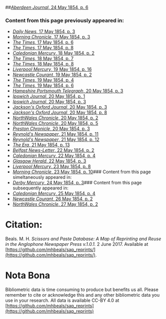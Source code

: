 ##[*Aberdeen Journal*, 24 May 1854, p. 6](https://mhbeals.github.io/sap_html/Aberdeen-Journal/Aberdeen-Journal-24-May-1854-p-6)

### Content from this page previously appeared in:
+ [*Daily News*, 17 May 1854, p. 3](https://mhbeals.github.io/sap_html/Daily-News/Daily-News-17-May-1854-p-3)
+ [*Morning Chronicle*, 17 May 1854, p. 3](https://mhbeals.github.io/sap_html/Morning-Chronicle/Morning-Chronicle-17-May-1854-p-3)
+ [*The Times*, 17 May 1854, p. 6](https://mhbeals.github.io/sap_html/The-Times/The-Times-17-May-1854-p-6)
+ [*The Times*, 17 May 1854, p. 8](https://mhbeals.github.io/sap_html/The-Times/The-Times-17-May-1854-p-8)
+ [*Caledonian Mercury*, 18 May 1854, p. 2](https://mhbeals.github.io/sap_html/Caledonian-Mercury/Caledonian-Mercury-18-May-1854-p-2)
+ [*The Times*, 18 May 1854, p. 7](https://mhbeals.github.io/sap_html/The-Times/The-Times-18-May-1854-p-7)
+ [*The Times*, 18 May 1854, p. 8](https://mhbeals.github.io/sap_html/The-Times/The-Times-18-May-1854-p-8)
+ [*Liverpool Mercury*, 19 May 1854, p. 16](https://mhbeals.github.io/sap_html/Liverpool-Mercury/Liverpool-Mercury-19-May-1854-p-16)
+ [*Newcastle Courant*, 19 May 1854, p. 2](https://mhbeals.github.io/sap_html/Newcastle-Courant/Newcastle-Courant-19-May-1854-p-2)
+ [*The Times*, 19 May 1854, p. 4](https://mhbeals.github.io/sap_html/The-Times/The-Times-19-May-1854-p-4)
+ [*The Times*, 19 May 1854, p. 6](https://mhbeals.github.io/sap_html/The-Times/The-Times-19-May-1854-p-6)
+ [*Hampshire Portsmouth Telegraph*, 20 May 1854, p. 3](https://mhbeals.github.io/sap_html/Hampshire-Portsmouth-Telegraph/Hampshire-Portsmouth-Telegraph-20-May-1854-p-3)
+ [*Ipswich Journal*, 20 May 1854, p. 1](https://mhbeals.github.io/sap_html/Ipswich-Journal/Ipswich-Journal-20-May-1854-p-1)
+ [*Ipswich Journal*, 20 May 1854, p. 3](https://mhbeals.github.io/sap_html/Ipswich-Journal/Ipswich-Journal-20-May-1854-p-3)
+ [*Jackson's Oxford Journal*, 20 May 1854, p. 3](https://mhbeals.github.io/sap_html/Jackson's-Oxford-Journal/Jackson's-Oxford-Journal-20-May-1854-p-3)
+ [*Jackson's Oxford Journal*, 20 May 1854, p. 8](https://mhbeals.github.io/sap_html/Jackson's-Oxford-Journal/Jackson's-Oxford-Journal-20-May-1854-p-8)
+ [*NorthWales Chronicle*, 20 May 1854, p. 2](https://mhbeals.github.io/sap_html/NorthWales-Chronicle/NorthWales-Chronicle-20-May-1854-p-2)
+ [*NorthWales Chronicle*, 20 May 1854, p. 5](https://mhbeals.github.io/sap_html/NorthWales-Chronicle/NorthWales-Chronicle-20-May-1854-p-5)
+ [*Preston Chronicle*, 20 May 1854, p. 3](https://mhbeals.github.io/sap_html/Preston-Chronicle/Preston-Chronicle-20-May-1854-p-3)
+ [*Reynold's Newspaper*, 21 May 1854, p. 11](https://mhbeals.github.io/sap_html/Reynold's-Newspaper/Reynold's-Newspaper-21-May-1854-p-11)
+ [*Reynold's Newspaper*, 21 May 1854, p. 12](https://mhbeals.github.io/sap_html/Reynold's-Newspaper/Reynold's-Newspaper-21-May-1854-p-12)
+ [*The Era*, 21 May 1854, p. 13](https://mhbeals.github.io/sap_html/The-Era/The-Era-21-May-1854-p-13)
+ [*Belfast News-Letter*, 22 May 1854, p. 2](https://mhbeals.github.io/sap_html/Belfast-News-Letter/Belfast-News-Letter-22-May-1854-p-2)
+ [*Caledonian Mercury*, 22 May 1854, p. 4](https://mhbeals.github.io/sap_html/Caledonian-Mercury/Caledonian-Mercury-22-May-1854-p-4)
+ [*Glasgow Herald*, 22 May 1854, p. 3](https://mhbeals.github.io/sap_html/Glasgow-Herald/Glasgow-Herald-22-May-1854-p-3)
+ [*Liverpool Mercury*, 23 May 1854, p. 8](https://mhbeals.github.io/sap_html/Liverpool-Mercury/Liverpool-Mercury-23-May-1854-p-8)
+ [*Morning Chronicle*, 23 May 1854, p. 10](https://mhbeals.github.io/sap_html/Morning-Chronicle/Morning-Chronicle-23-May-1854-p-10)### Content from this page simeltaneously appeared in:
+ [*Derby Mercury*, 24 May 1854, p. 3](https://mhbeals.github.io/sap_html/Derby-Mercury/Derby-Mercury-24-May-1854-p-3)### Content from this page subsequently appeared in:
+ [*Caledonian Mercury*, 25 May 1854, p. 4](https://mhbeals.github.io/sap_html/Caledonian-Mercury/Caledonian-Mercury-25-May-1854-p-4)
+ [*Newcastle Courant*, 26 May 1854, p. 2](https://mhbeals.github.io/sap_html/Newcastle-Courant/Newcastle-Courant-26-May-1854-p-2)
+ [*NorthWales Chronicle*, 27 May 1854, p. 2](https://mhbeals.github.io/sap_html/NorthWales-Chronicle/NorthWales-Chronicle-27-May-1854-p-2)
                    
# Citation: 

Beals. M. H. *Scissors and Paste Database: A Map of Reprinting and Reuse in the Anglophone Newspaper Press v.1.0.1.* 2 June 2017. Available at [https://github.com/mhbeals/sap_reprints/](https://github.com/mhbeals/sap_reprints/). 
                    
# Nota Bona

Bibliometric data is time consuming to produce but benefits us all. Please remember to cite or acknowledge this and any other bibliometric data you use in your research. All data is available CC-BY 4.0 at [https://github.com/mhbeals/sap_reprints](https://github.com/mhbeals/sap_reprints)